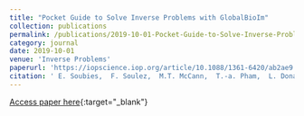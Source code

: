 ```yaml
---
title: "Pocket Guide to Solve Inverse Problems with GlobalBioIm"
collection: publications
permalink: /publications/2019-10-01-Pocket-Guide-to-Solve-Inverse-Problems-with-GlobalBioIm
category: journal
date: 2019-10-01
venue: 'Inverse Problems'
paperurl: 'https://iopscience.iop.org/article/10.1088/1361-6420/ab2ae9'
citation: ' E. Soubies,  F. Soulez,  M.T. McCann,  T.-a. Pham,  L. Donati,  T. Debarre,  D. Sage,  M. Unser, &quot;Pocket Guide to Solve Inverse Problems with GlobalBioIm.&quot; <i>Inverse Problems</i>, 2019.'
---
```

[Access paper here](https://iopscience.iop.org/article/10.1088/1361-6420/ab2ae9){:target="_blank"}
